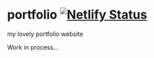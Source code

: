 # portfolio [![Netlify Status](https://api.netlify.com/api/v1/badges/e527aca1-2a8f-4adf-818b-2d5cd120230a/deploy-status)](https://app.netlify.com/sites/thanachon-portfolio/deploys)
my lovely portfolio website



Work in process...
